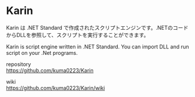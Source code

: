 # Karin

Karin は .NET Standard で作成されたスクリプトエンジンです。.NETのコードからDLLを参照して、スクリプトを実行することができます。

Karin is script engine written in .NET Standard. You can import DLL and run script on your .Net programs.

repository    
https://github.com/kuma0223/Karin

wiki    
https://github.com/kuma0223/Karin/wiki
